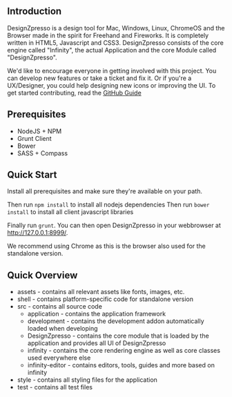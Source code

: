 ## Introduction

DesignZpresso is a design tool for Mac, Windows, Linux, ChromeOS and the Browser made
in the spirit for Freehand and Fireworks. It is completely written in HTML5,
Javascript and CSS3. DesignZpresso consists of the core engine called "Infinity", the
actual Application and the core Module called "DesignZpresso".

We'd like to encourage everyone in getting involved with this project. You can
develop new features or take a ticket and fix it. Or if you're a UX/Designer, you
could help designing new icons or improving the UI. To get started contributing,
read the [GitHub Guide](https://guides.github.com/activities/contributing-to-open-source/)

## Prerequisites

* NodeJS + NPM
* Grunt Client
* Bower
* SASS + Compass

## Quick Start

Install all prerequisites and make sure they're available on your path.

Then run `npm install` to install all nodejs dependencies
Then run `bower install` to install all client javascript libraries

Finally run `grunt`. You can then open DesignZpresso in your
webbrowser at http://127.0.0.1:8999/.

We recommend using Chrome as this is the browser also used for the standalone
version.

## Quick Overview

+ assets - contains all relevant assets like fonts, images, etc.
+ shell - contains platform-specific code for standalone version
+ src - contains all source code
  + application - contains the application framework
  + development - contains the development addon automatically loaded when developing
  + DesignZpresso - contains the core module that is loaded by the application and provides all UI of DesignZpresso
  + infinity - contains the core rendering engine as well as core classes used everywhere else
  + infinity-editor - contains editors, tools, guides and more based on infinity
+ style - contains all styling files for the application
+ test - contains all test files


